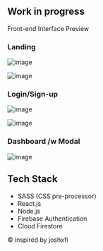 ## Work in progress

Front-end Interface Preview

### Landing
![image](https://github.com/kaizenics/focus-zone-firebase/assets/94561281/7129c8d9-7bf3-4792-918a-8ccceca63f36)

![image](https://github.com/kaizenics/focus-zone-firebase/assets/94561281/bae7262b-bdb2-4973-80c3-2e169af95f70)

### Login/Sign-up
![image](https://github.com/kaizenics/focus-zone-firebase/assets/94561281/07b811f7-8f78-48f2-85bf-b64c4e46cc27)

![image](https://github.com/kaizenics/focus-zone-firebase/assets/94561281/184f71bd-d30b-4827-b063-bc25c7770087)

### Dashboard /w Modal
![image](https://github.com/kaizenics/focus-zone-firebase/assets/94561281/2141e3c5-9881-4bf1-8df7-082a52091d3e)

## Tech Stack

* SASS (CSS pre-processor)
* React.js
* Node.js
* Firebase Authentication
* Cloud Firestore

© inspired by joshxfi
